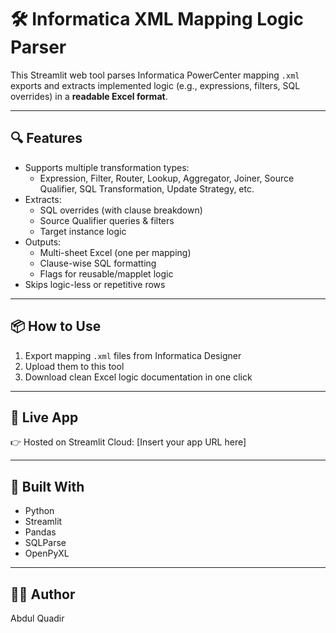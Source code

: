 # 🛠️ Informatica XML Mapping Logic Parser

This Streamlit web tool parses Informatica PowerCenter mapping `.xml` exports and extracts implemented logic (e.g., expressions, filters, SQL overrides) in a **readable Excel format**.

---

## 🔍 Features

- Supports multiple transformation types:
  - Expression, Filter, Router, Lookup, Aggregator, Joiner, Source Qualifier, SQL Transformation, Update Strategy, etc.
- Extracts:
  - SQL overrides (with clause breakdown)
  - Source Qualifier queries & filters
  - Target instance logic
- Outputs:
  - Multi-sheet Excel (one per mapping)
  - Clause-wise SQL formatting
  - Flags for reusable/mapplet logic
- Skips logic-less or repetitive rows

---

## 📦 How to Use

1. Export mapping `.xml` files from Informatica Designer
2. Upload them to this tool
3. Download clean Excel logic documentation in one click

---

## 🚀 Live App

👉 Hosted on Streamlit Cloud: [Insert your app URL here]

---

## 🧱 Built With

- Python
- Streamlit
- Pandas
- SQLParse
- OpenPyXL

---

## 🧑‍💻 Author

Abdul Quadir
